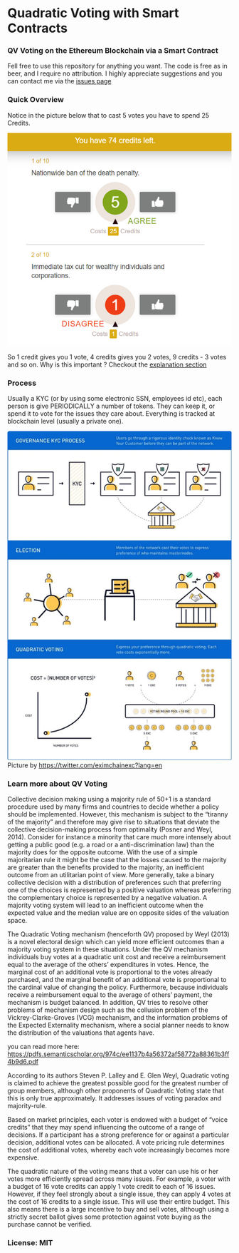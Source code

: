 # Quadratic Voting with Smart Contracts

### QV Voting on the Ethereum Blockchain via a Smart Contract

Fell free to use this repository for anything you want. The code is free as in beer, and I require no attribution. I highly appreciate suggestions and you can contact me via the <a href="https://github.com/AndreiD/qv_voting/issues">issues page</a>

### Quick Overview

Notice in the picture below that to cast 5 votes you have to spend 25 Credits.

<img alt="Quadratic Voting with Smart Contracts Overview Image" src="https://raw.githubusercontent.com/AndreiD/qv_voting/master/assets/qv_1.jpeg"/>

So 1 credit gives you 1 vote, 4 credits gives you 2 votes, 9 credits - 3 votes and so on.
Why is this important ? Checkout the <a href="https://github.com/AndreiD/qv_voting#learn-more-about-qv-voting">explanation section</a>

### Process

Usually a KYC (or by using some electronic SSN, employees id etc), each person is give PERIODICALLY a number of tokens. They can keep it, or spend it to vote for the issues they care about.
Everything is tracked at blockchain level (usually a private one).

<img alt="Quadratic Voting with Smart Contracts Overview Image 2" src="https://raw.githubusercontent.com/AndreiD/qv_voting/master/assets/qv_2.jpeg"/> Picture by https://twitter.com/eximchainexc?lang=en

### Learn more about QV Voting

Collective decision making using a majority rule of 50+1 is a standard procedure used by many firms and countries to decide whether a policy should be implemented. However, this
mechanism is subject to the “tiranny of the majority” and therefore may give rise to situations that deviate the collective decision-making process from optimality (Posner and Weyl, 2014).
Consider for instance a minority that care much more intensely about getting a public good
(e.g. a road or a anti-discrimination law) than the majority does for the opposite outcome.
With the use of a simple majoritarian rule it might be the case that the losses caused to the
majority are greater than the benefits provided to the majority, an inefficient outcome from an
utilitarian point of view. More generally, take a binary collective decision with a distribution of
preferences such that preferring one of the choices is represented by a positive valuation whereas
preferring the complementary choice is represented by a negative valuation. A majority voting
system will lead to an inefficient outcome when the expected value and the median value are
on opposite sides of the valuation space.

The Quadratic Voting mechanism (henceforth QV) proposed by Weyl (2013) is a novel
electoral design which can yield more efficient outcomes than a majority voting system in
these situations. Under the QV mechanism individuals buy votes at a quadratic unit cost
and receive a reimbursement equal to the average of the others’ expenditures in votes. Hence,
the marginal cost of an additional vote is proportional to the votes already purchased, and
the marginal benefit of an additional vote is proportional to the cardinal value of changing
the policy. Furthermore, because individuals receive a reimbursement equal to the average of
others’ payment, the mechanism is budget balanced. In addition, QV tries to resolve other
problems of mechanism design such as the collusion problem of the Vickrey-Clarke-Groves
(VCG) mechanism, and the information problems of the Expected Externality mechanism,
where a social planner needs to know the distribution of the valuations that agents have.

you can read more here: https://pdfs.semanticscholar.org/974c/ee1137b4a56372af58772a88361b3ff4b9d6.pdf


According to its authors Steven P. Lalley and E. Glen Weyl, Quadratic voting is claimed to achieve the greatest possible good for the greatest number of group members, although other proponents of Quadratic Voting state that this is only true approximately. It addresses issues of voting paradox and majority-rule.

Based on market principles, each voter is endowed with a budget of “voice credits” that they may spend influencing the outcome of a range of decisions. If a participant has a strong preference for or against a particular decision, additional votes can be allocated. A vote pricing rule determines the cost of additional votes, whereby each vote increasingly becomes more expensive.

The quadratic nature of the voting means that a voter can use his or her votes more efficiently spread across many issues. For example, a voter with a budget of 16 vote credits can apply 1 vote credit to each of 16 issues. However, if they feel strongly about a single issue, they can apply 4 votes at the cost of 16 credits to a single issue. This will use their entire budget. This also means there is a large incentive to buy and sell votes, although using a strictly secret ballot gives some protection against vote buying as the purchase cannot be verified.


### License: MIT
